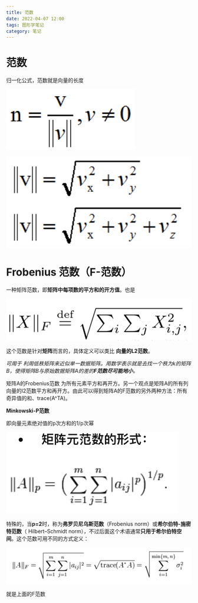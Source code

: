 ```yaml
---
title: 范数
date: 2022-04-07 12:00
tags: 图形学笔记
category: 笔记
---
```

# 范数

归一化公式，范数就是向量的长度

![Untitled](%E8%8C%83%E6%95%B0%207e8460db51a840648bc0541f33b4af00/Untitled.png)

![Untitled](%E8%8C%83%E6%95%B0%207e8460db51a840648bc0541f33b4af00/Untitled%201.png)

# ****Frobenius 范数（F-范数）****

一种矩阵范数，即**矩阵中每项数的平方和的开方值**。也是

![Untitled](%E8%8C%83%E6%95%B0%207e8460db51a840648bc0541f33b4af00/Untitled%202.png)

这个范数是针对**矩阵**而言的，具体定义可以类比 **向量的L2范数**。

*可用于 利用低秩矩阵来近似单一数据矩阵。用数学表示就是去找一个秩为k的矩阵B，使得矩阵B与原始数据矩阵A的差的**F范数尽可能地小**。*

矩阵A的Frobenius范数
为所有元素平方和再开方。另一个观点是矩阵A的所有列向量的l2范数平方和再开方。由此可以得到矩阵A的F范数的另外两种方法：所有奇异值的和、trace(A^TA)。

****Minkowski-P范数****

即向量元素绝对值的p次方和的1/p次幂

![Untitled](%E8%8C%83%E6%95%B0%207e8460db51a840648bc0541f33b4af00/Untitled%203.png)

特殊的，当**p=2**时，称为**弗罗贝尼乌斯范数**（Frobenius norm）或**希尔伯特-施密特范数**（ Hilbert–Schmidt norm），不过后面这个术语通常**只用于希尔伯特空间**。这个范数可用不同的方式定义：

![Untitled](%E8%8C%83%E6%95%B0%207e8460db51a840648bc0541f33b4af00/Untitled%204.png)

就是上面的F范数